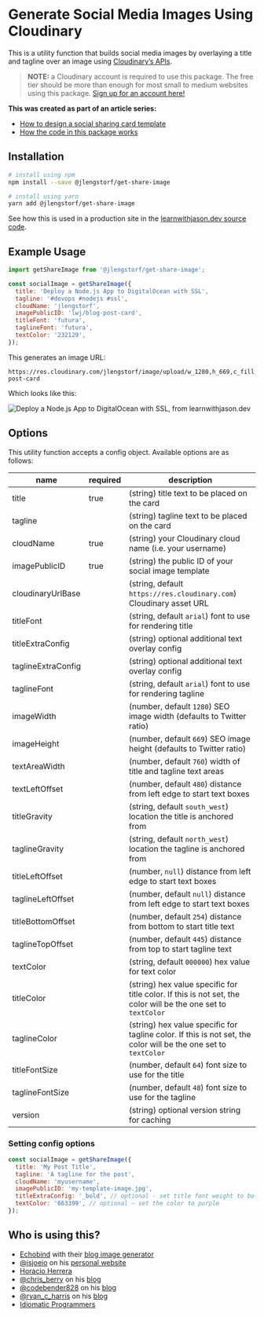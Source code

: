 # Generate Social Media Images Using Cloudinary

This is a utility function that builds social media images by overlaying a title and tagline over an image using [Cloudinary’s APIs](https://cloudinary.com/documentation/image_transformations?ap=lwj#adding_text_captions).

> **NOTE:** a Cloudinary account is required to use this package. The free tier should be more than enough for most small to medium websites using this package. [Sign up for an account here!](https://jason.af/cloudinary)

**This was created as part of an article series:**

- [How to design a social sharing card template](https://www.learnwithjason.dev/blog/design-social-sharing-card/)
- [How the code in this package works](https://www.learnwithjason.dev/blog/auto-generate-social-image/)

## Installation

```bash
# install using npm
npm install --save @jlengstorf/get-share-image

# install using yarn
yarn add @jlengstorf/get-share-image
```

See how this is used in a production site in the [learnwithjason.dev source code](https://github.com/jlengstorf/learnwithjason.dev/blob/070468828e8c758d150a8d573fd471d786278243/packages/%40jlengstorf/gatsby-theme-code-blog/src/gatsby-theme-blog-core/components/post.js#L55-L64).

## Example Usage

```js
import getShareImage from '@jlengstorf/get-share-image';

const socialImage = getShareImage({
  title: 'Deploy a Node.js App to DigitalOcean with SSL',
  tagline: '#devops #nodejs #ssl',
  cloudName: 'jlengstorf',
  imagePublicID: 'lwj/blog-post-card',
  titleFont: 'futura',
  taglineFont: 'futura',
  textColor: '232129',
});
```

This generates an image URL:

```text
https://res.cloudinary.com/jlengstorf/image/upload/w_1280,h_669,c_fill,q_auto,f_auto/w_760,c_fit,co_rgb:232129,g_south_west,x_480,y_254,l_text:futura_64:Deploy%20a%20Node.js%20App%20to%20DigitalOcean%20with%20SSL/w_760,c_fit,co_rgb:232129,g_north_west,x_480,y_445,l_text:futura_48:%23devops%20%23nodejs%20%23ssl/lwj/blog-post-card
```

Which looks like this:

![Deploy a Node.js App to DigitalOcean with SSL, from learnwithjason.dev](https://res.cloudinary.com/jlengstorf/image/upload/w_1280,h_669,c_fill,q_auto,f_auto/w_760,c_fit,co_rgb:232129,g_south_west,x_480,y_254,l_text:futura_64:Deploy%20a%20Node.js%20App%20to%20DigitalOcean%20with%20SSL/w_760,c_fit,co_rgb:232129,g_north_west,x_480,y_445,l_text:futura_48:%23devops%20%23nodejs%20%23ssl/lwj/blog-post-card)

## Options

This utility function accepts a config object. Available options are as follows:

| name               | required | description                                                          |
| ------------------ | -------- | -------------------------------------------------------------------- |
| title              | true     | (string) title text to be placed on the card                         |
| tagline            |          | (string) tagline text to be placed on the card                       |
| cloudName          | true     | (string) your Cloudinary cloud name (i.e. your username)             |
| imagePublicID      | true     | (string) the public ID of your social image template                 |
| cloudinaryUrlBase  |          | (string, default `https://res.cloudinary.com`) Cloudinary asset URL  |
| titleFont          |          | (string, default `arial`) font to use for rendering title            |
| titleExtraConfig   |          | (string) optional additional text overlay config                     |
| taglineExtraConfig |          | (string) optional additional text overlay config                     |
| taglineFont        |          | (string, default `arial`) font to use for rendering tagline          |
| imageWidth         |          | (number, default `1280`) SEO image width (defaults to Twitter ratio) |
| imageHeight        |          | (number, default `669`) SEO image height (defaults to Twitter ratio) |
| textAreaWidth      |          | (number, default `760`) width of title and tagline text areas        |
| textLeftOffset     |          | (number, default `480`) distance from left edge to start text boxes  |
| titleGravity       |          | (string, default `south_west`) location the title is anchored from   |
| taglineGravity     |          | (string, default `north_west`) location the tagline is anchored from |
| titleLeftOffset    |          | (number, `null`) distance from left edge to start text boxes  |
| taglineLeftOffset  |          | (number, default `null`) distance from left edge to start text boxes |
| titleBottomOffset  |          | (number, default `254`) distance from bottom to start title text     |
| taglineTopOffset   |          | (number, default `445`) distance from top to start tagline text      |
| textColor          |          | (string, default `000000`) hex value for text color                  |
| titleColor         |          | (string) hex value specific for title color. If this is not set, the color will be the one set to `textColor`   |
| taglineColor       |          | (string) hex value specific for tagline color. If this is not set, the color will be the one set to `textColor` |
| titleFontSize      |          | (number, default `64`) font size to use for the title                |
| taglineFontSize    |          | (number, default `48`) font size to use for the tagline              |
| version            |          | (string) optional version string for caching                         |

### Setting config options

```js
const socialImage = getShareImage({
  title: 'My Post Title',
  tagline: 'A tagline for the post',
  cloudName: 'myusername',
  imagePublicID: 'my-template-image.jpg',
  titleExtraConfig: '_bold', // optional - set title font weight to bold
  textColor: '663399', // optional — set the color to purple
});
```

## Who is using this?

- [Echobind](https://echobind.com/) with their [blog image generator](https://github.com/echobind/blog-image-generator)
- [@jsjoeio](https://github.com/jsjoeio) on his [personal website](https://github.com/jsjoeio/joeprevite.com)
- [Horacio Herrera](https://horacioh.com)
- [@chris_berry](https://twitter.com/chris_berry) on his [blog](https://chrisberry.io)
- [@codebender828](https://twitter.com/codebender828) on his [blog](https://jbakebwa.dev)
- [@ryan_c_harris](https://twitter.com/ryan_c_harris) on his [blog](https://ryanharris.dev)
- [Idiomatic Programmers](https://idiomaticprogrammers.com/)
